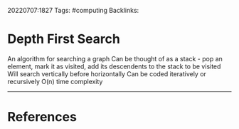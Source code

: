 20220707:1827
Tags: #computing 
Backlinks:
# Depth First Search
An algorithm for searching a graph
Can be thought of as a stack - pop an element, mark it as visited, add its descendents to the stack to be visited
Will search vertically before horizontally
Can be coded iteratively or recursively
O(n) time complexity

---
# References